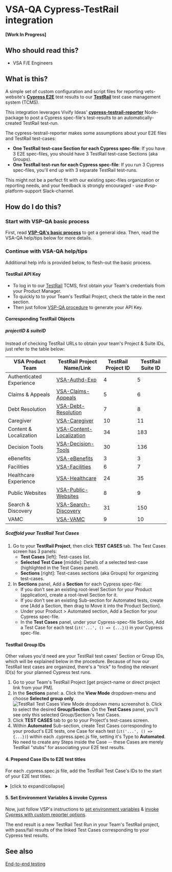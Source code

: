 # VSA-QA Cypress-TestRail integration
**[Work In Progress]**

## Who should read this?

- VSA F/E Engineers

## What is this?

A simple set of custom configuration and script files for reporting vets-website's **[Cypress E2E][vsp-e2e-testing]** test results to our **[TestRail][vsp-testrail]** test case management system (TCMS).

This integration leverages Vivify Ideas' **[cypress-testrail-reporter][cy-tr-reporter]** Node-package to post a Cypress spec-file's test-results to an automatically-created TestRail test-run.

The cypress-testrail-reporter makes some assumptions about your E2E files and TestRail test-cases:
- **One TestRail test-case Section for each Cypress spec-file**: If you have 3 E2E spec-files, you should have 3 TestRail test-case Sections (aka Groups).
- **One TestRail test-run for each Cypress spec-file**: If you run 3 Cypress spec-files, you'll end up with 3 separate TestRail test-runs.

This might not be a perfect fit with our existing spec-files organization or reporting needs, and your feedback is strongly encouraged - use #vsp-platform-support Slack-channel.

## How do I do this?

### Start with VSP-QA basic process

First, read **[VSP-QA's basic process][vsp-cy-tr-reporter]** to get a general idea.  Then, read the VSA-QA help/tips below for more details.

### Continue with VSA-QA help/tips

Additional help info is provided below, to flesh-out the basic process.
#### TestRail API Key

- To log in to our [TestRail](https://dsvavsp.testrail.io/) TCMS, first obtain your Team's credentials from your Product Manager.
- To quickly to to your Team's TestRail Project, check the table in the next section.
- Then just follow [VSP-QA procedure](/department-of-veterans-affairs/va.gov-team/blob/master/platform/quality-assurance/e2e-testing/cypress-testrail-reporter-config.md#testrail-api-key) to generate your API Key.

#### Corresponding TestRail Objects

##### projectID & suiteID

Instead of checking TestRail URLs to obtain your team's Project & Suite IDs, just refer to the table below:
  
| VSA Product Team  | TestRail Project Name/Link | TestRail Project ID | TestRail Suite ID |
| ------------- | ------------- | ------------- | ------------- |
| Authenticated Experience | [VSA-Authd-Exp][authd-exp-tr-proj]  | 4  | 5 |
| Claims & Appeals | [VSA-Claims-Appeals][claims-tr-proj]  | 5  | 6 |
| Debt Resolution | [VSA-Debt-Resolution][debt-tr-proj]  | 7  | 8 |
| Caregiver | [VSA-Caregiver][caregiver-tr-proj] | 10  | 11 |
| Content & Localization | [VSA-Content-Localization][content-loc-tr-proj] | 34  | 183 |
| Decision Tools  | [VSA-Decision-Tools][dcsn-tools-tr-proj] | 30 | 136 |
| eBenefits | [VSA-eBenefits][eben-tr-proj] | 3 | 3 |
| Facilities | [VSA-Facilities][fac-tr-proj] | 6 | 7 |
| Healthcare Experience | [VSA-Healthcare][healthcare-tr-proj] | 24 | 35 |
| Public Websites | [VSA-Public-Websites][pubweb-tr-proj] | 8 | 9 |
| Search & Discovery | [VSA-Search-Discovery][search-tr-proj] | 31 | 150 |
| VAMC | [VSA-VAMC][vamc-tr-proj] | 9 | 10 |


##### Scaffold your TestRail Test Cases

1. Go to your **TestRail Project**, then click **TEST CASES** tab.  The Test Cases screen has 3 panels:
    - **Test Cases** [left]: Test-cases list.
    - **Selected Test Case** [middle]: Details of a selected test-case (highlighted in the Test Cases panel).
    - **Sections** [right]: Test-cases sections (aka Groups) for organizing test-cases.
1. In **Sections** panel, Add a **Section** for each Cypress spec-file:
    - If you don't see an existing root-level Section for your Product (application), create a root-level Section for it.
    - If you don't see an existing Sub-section for Automated tests, create one [Add a Section, then drag to Move it into the Product Section].
    - Under your Product > Automated section, Add a Section for your Cypress spec-file.
    - In the **Test Cases** panel, under your Cypress-spec-file Section, Add a Test Case for each test (`it('...', () => {...})`) in your Cypress spec-file.

#### TestRail Group IDs

Other values you'd need are your TestRail test cases' Section or Group IDs, which will be explained below in the procedure.  Because of how our TestRail test cases are organized, there's a "trick" to finding the relevant ID(s) for your planned Cypress test runs.

1. Go to your Team's TestRail Project [get project-name or direct project link from your PM].
1. In the **Sections** panel:
    a.  Click the **View Mode** dropdown-menu and choose **Selected group only**.
        ![TestRail Test Cases View Mode dropdown menu screenshot][testrail-test-cases-view-mode]
    b.  Click to select the desired **Group/Section**.  On the **Test Cases** panel, you'll see only this selected Group/Section's Test Cases.
1. Click **TEST CASES** tab to go to your Project's test-cases screen.
1. Within **Automated** Sub-section, create Test Cases corresponding to your product's E2E tests, one Case for each test (`it('...', () => {...})`) within each .cypress.spec.js file, setting it's Type to **Automated**. No need to create any Steps inside the Case -- these Cases are merely TestRail "stubs" for associating your E2E test results.
</details>

#### 4. Prepend Case IDs to E2E test titles

For each .cypress.spec.js file, add the TestRail Test Case's IDs to the start of your E2E test titles.

<details><summary>[click to expand/collapse]</summary>

1. In your code-editor, open your .cypress.spec.js file.
2. At the beginning of each test-title (`it('my-test-title', () => {})`), type **C**, and then the **ID** of the corresponding TestRail Test Case you scaffolded.  E.g., your Cypress test title `it('renders Learn More link', () => {...})` has a corresponding TestRail test case with ID 1059, so prepend "C1059 " to your Cypress test title -- `it('C0159 renders Learn More link'), () => {...})` 

</details>

#### 5. Set Environment Variables & invoke Cypress

Now, just follow VSP's instructions to [set environment variables][vsp-cy-tr-env-vars] & [invoke Cypress with custom reporter options][vsp-cy-tr-optns].

The end result is a new TestRail Test Run in your Team's TestRail project, with pass/fail results of the linked Test Cases corresponding to your Cypress test results.

## See also
[End-to-end testing](vsa-qa-e2e-testing.md)

[vsp-e2e-testing]: https://github.com/department-of-veterans-affairs/va.gov-team/tree/master/platform/testing/end-to-end
[vsp-testrail]: https://github.com/department-of-veterans-affairs/va.gov-team/tree/master/platform/quality-assurance/testrail
[cy-tr-reporter]: https://www.npmjs.com/package/cypress-testrail-reporter
[vsp-cy-tr-reporter]: https://github.com/department-of-veterans-affairs/va.gov-team/blob/master/platform/quality-assurance/e2e-testing/cypress-testrail-reporter-config.md
[authd-exp-tr-proj]: https://dsvavsp.testrail.io/index.php?/projects/overview/4
[claims-tr-proj]: https://dsvavsp.testrail.io/index.php?/projects/overview/5
[debt-tr-proj]: https://dsvavsp.testrail.io/index.php?/projects/overview/7
[caregiver-tr-proj]: https://dsvavsp.testrail.io/index.php?/projects/overview/10
[content-loc-tr-proj]: https://dsvavsp.testrail.io/index.php?/projects/overview/34
[dcsn-tools-tr-proj]: https://dsvavsp.testrail.io/index.php?/projects/overview/30
[eben-tr-proj]: https://dsvavsp.testrail.io/index.php?/projects/overview/3
[fac-tr-proj]: https://dsvavsp.testrail.io/index.php?/projects/overview/6
[healthcare-tr-proj]: https://dsvavsp.testrail.io/index.php?/projects/overview/24
[pubweb-tr-proj]: https://dsvavsp.testrail.io/index.php?/projects/overview/8
[search-tr-proj]: https://dsvavsp.testrail.io/index.php?/projects/overview/31
[vamc-tr-proj]: https://dsvavsp.testrail.io/index.php?/projects/overview/9
[testrail-test-cases-view-mode]: ../images/tr-test-cases-view-mode.png
[vsp-cy-tr-env-vars]: https://github.com/department-of-veterans-affairs/va.gov-team/blob/master/platform/quality-assurance/e2e-testing/cypress-testrail-reporter-config.md#environment-variables-set
[vsp-cy-tr-optns]: https://github.com/department-of-veterans-affairs/va.gov-team/blob/master/platform/quality-assurance/e2e-testing/cypress-testrail-reporter-config.md#invoke-cypress-with-custom-reporter-options
